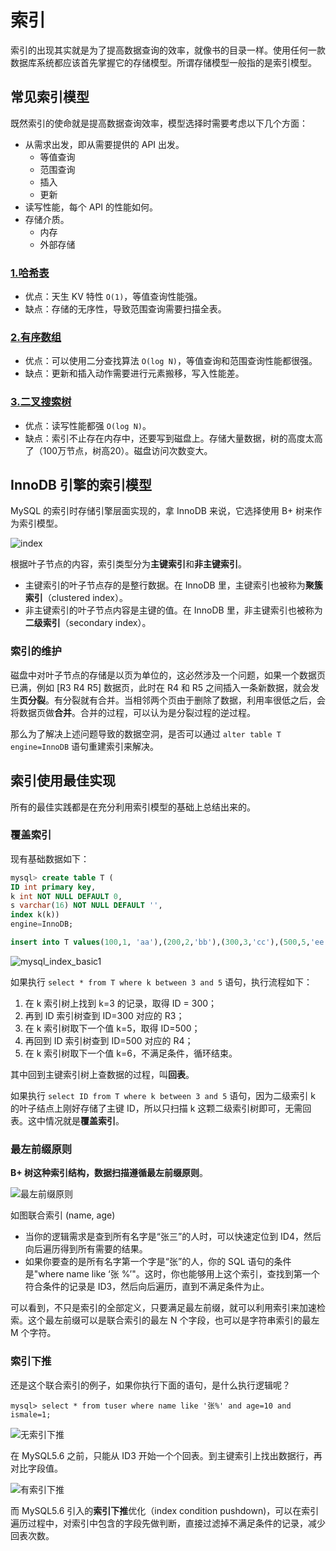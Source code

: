 # 索引

索引的出现其实就是为了提高数据查询的效率，就像书的目录一样。使用任何一款数据库系统都应该首先掌握它的存储模型。所谓存储模型一般指的是索引模型。

## 常见索引模型

既然索引的使命就是提高数据查询效率，模型选择时需要考虑以下几个方面：

- 从需求出发，即从需要提供的 API 出发。
  - 等值查询
  - 范围查询
  - 插入
  - 更新
- 读写性能，每个 API 的性能如何。
- 存储介质。
  - 内存
  - 外部存储

### [1.哈希表](../../000-数据结构与算法/data_struct/hash_table.md)

- 优点：天生 KV 特性 `O(1)`，等值查询性能强。
- 缺点：存储的无序性，导致范围查询需要扫描全表。

### [2.有序数组](../../000-数据结构与算法/data_struct/array.md)

- 优点：可以使用二分查找算法 `O(log N)`，等值查询和范围查询性能都很强。
- 缺点：更新和插入动作需要进行元素搬移，写入性能差。

### [3.二叉搜索树](../../000-数据结构与算法/data_struct/binary_search_tree.md)

- 优点：读写性能都强 `O(log N)`。
- 缺点：索引不止存在内存中，还要写到磁盘上。存储大量数据，树的高度太高了（100万节点，树高20）。磁盘访问次数变大。

## InnoDB 引擎的索引模型

MySQL 的索引时存储引擎层面实现的，拿 InnoDB 来说，它选择使用 B+ 树来作为索引模型。

![index](./static/index.webp)

根据叶子节点的内容，索引类型分为**主键索引**和**非主键索引**。

- 主键索引的叶子节点存的是整行数据。在 InnoDB 里，主键索引也被称为**聚簇索引**（clustered index）。
- 非主键索引的叶子节点内容是主键的值。在 InnoDB 里，非主键索引也被称为**二级索引**（secondary index）。

### 索引的维护

磁盘中对叶子节点的存储是以页为单位的，这必然涉及一个问题，如果一个数据页已满，例如 [R3 R4 R5] 数据页，此时在 R4 和 R5 之间插入一条新数据，就会发生**页分裂**。有分裂就有合并。当相邻两个页由于删除了数据，利用率很低之后，会将数据页做**合并**。合并的过程，可以认为是分裂过程的逆过程。

那么为了解决上述问题导致的数据空洞，是否可以通过 `alter table T engine=InnoDB` 语句重建索引来解决。

## 索引使用最佳实现

所有的最佳实践都是在充分利用索引模型的基础上总结出来的。

### 覆盖索引

现有基础数据如下：
```sql
mysql> create table T (
ID int primary key,
k int NOT NULL DEFAULT 0, 
s varchar(16) NOT NULL DEFAULT '',
index k(k))
engine=InnoDB;

insert into T values(100,1, 'aa'),(200,2,'bb'),(300,3,'cc'),(500,5,'ee'),(600,6,'ff'),(700,7,'gg');
```
![mysql_index_basic1](./static/index_basic1.webp)

如果执行 ```select * from T where k between 3 and 5``` 语句，执行流程如下：

1. 在 k 索引树上找到 k=3 的记录，取得 ID = 300；
2. 再到 ID 索引树查到 ID=300 对应的 R3；
3. 在 k 索引树取下一个值 k=5，取得 ID=500；
4. 再回到 ID 索引树查到 ID=500 对应的 R4；
5. 在 k 索引树取下一个值 k=6，不满足条件，循环结束。
   
其中回到主键索引树上查数据的过程，叫**回表**。

如果执行 ```select ID from T where k between 3 and 5``` 语句，因为二级索引 k 的叶子结点上刚好存储了主键 ID，所以只扫描 k 这颗二级索引树即可，无需回表。这中情况就是**覆盖索引**。

### 最左前缀原则

**B+ 树这种索引结构，数据扫描遵循最左前缀原则**。

![最左前缀原则](./static/index_zuo.webp)

如图联合索引 (name, age)

- 当你的逻辑需求是查到所有名字是“张三”的人时，可以快速定位到 ID4，然后向后遍历得到所有需要的结果。
- 如果你要查的是所有名字第一个字是“张”的人，你的 SQL 语句的条件是"where name like ‘张 %’"。这时，你也能够用上这个索引，查找到第一个符合条件的记录是 ID3，然后向后遍历，直到不满足条件为止。
 
可以看到，不只是索引的全部定义，只要满足最左前缀，就可以利用索引来加速检索。这个最左前缀可以是联合索引的最左 N 个字段，也可以是字符串索引的最左 M 个字符。

### 索引下推

还是这个联合索引的例子，如果你执行下面的语句，是什么执行逻辑呢？

```
mysql> select * from tuser where name like '张%' and age=10 and ismale=1;
```

![无索引下推](./static/index_condition_pushdown_1.webp)

在 MySQL5.6 之前，只能从 ID3 开始一个个回表。到主键索引上找出数据行，再对比字段值。

![有索引下推](./static/index_condition_pushdown_2.webp)

而 MySQL5.6 引入的**索引下推**优化（index condition pushdown)，可以在索引遍历过程中，对索引中包含的字段先做判断，直接过滤掉不满足条件的记录，减少回表次数。